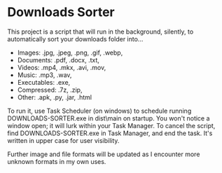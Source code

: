 # Downloads Sorter # 

This project is a script that will run in the background, silently, to automatically sort your downloads folder into...

- Images: .jpg, .jpeg, .png, .gif, .webp,
- Documents: .pdf, .docx, .txt,
- Videos: .mp4, .mkx, .avi, .mov,
- Music: .mp3, .wav,
- Executables: .exe,
- Compressed: .7z, .zip,
- Other: .apk, .py, .jar, .html

To run it, use Task Scheduler (on windows) to schedule running DOWNLOADS-SORTER.exe in dist\main on startup. You won't notice a window open; it will lurk within your Task Manager. To cancel the script, find DOWNLOADS-SORTER.exe in Task Manager, and end the task. It's written in upper case for user visibility.

Further image and file formats will be updated as I encounter more unknown formats in my own uses. 